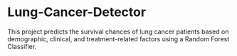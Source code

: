 # Lung-Cancer-Detector
This project predicts the survival chances of lung cancer patients based on demographic, clinical, and treatment-related factors using a Random Forest Classifier.
